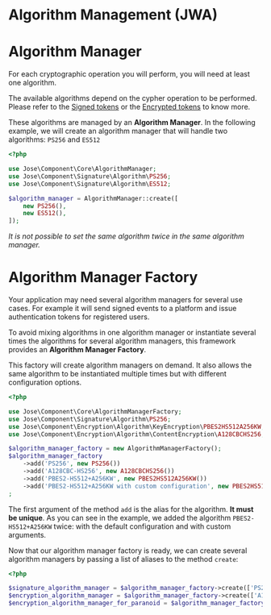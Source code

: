 Algorithm Management (JWA)
==========================

# Algorithm Manager

For each cryptographic operation you will perform, you will need at least one algorithm.

The available algorithms depend on the cypher operation to be performed.
Please refer to the [Signed tokens](../jws/index.md) or the [Encrypted tokens](../jwe/index.md) to know more.

These algorithms are managed by an **Algorithm Manager**.
In the following example, we will create an algorithm manager that will handle two algorithms: `PS256` and `ES512`

```php
<?php

use Jose\Component\Core\AlgorithmManager;
use Jose\Component\Signature\Algorithm\PS256;
use Jose\Component\Signature\Algorithm\ES512;

$algorithm_manager = AlgorithmManager::create([
    new PS256(),
    new ES512(),
]);
```

*It is not possible to set the same algorithm twice in the same algorithm manager.*

# Algorithm Manager Factory

Your application may need several algorithm managers for several use cases.
For example it will send signed events to a platform and issue authentication tokens for registered users.  

To avoid mixing algorithms in one algorithm manager or instantiate several times the algorithms for several algorithm managers,
this framework provides an **Algorithm Manager Factory**.

This factory will create algorithm managers on demand. It also allows the same algorithm to be instantiated multiple times but with different configuration options.

```php
<?php

use Jose\Component\Core\AlgorithmManagerFactory;
use Jose\Component\Signature\Algorithm\PS256;
use Jose\Component\Encryption\Algorithm\KeyEncryption\PBES2HS512A256KW;
use Jose\Component\Encryption\Algorithm\ContentEncryption\A128CBCHS256;

$algorithm_manager_factory = new AlgorithmManagerFactory();
$algorithm_manager_factory
    ->add('PS256', new PS256())
    ->add('A128CBC-HS256', new A128CBCHS256())
    ->add('PBES2-HS512+A256KW', new PBES2HS512A256KW())
    ->add('PBES2-HS512+A256KW with custom configuration', new PBES2HS512A256KW(128, 8192))
;
```

The first argument of the method `add` is the alias for the algorithm. **It must be unique**.
As you can see in the example, we added the algorithm `PBES2-HS512+A256KW` twice: with the default configuration and with custom arguments.

Now that our algorithm manager factory is ready, we can create several algorithm managers by passing a list of aliases to the method `create`:

```php
<?php

$signature_algorithm_manager = $algorithm_manager_factory->create(['PS256']);
$encryption_algorithm_manager = $algorithm_manager_factory->create(['A128CBC-HS256', 'PBES2-HS512+A256KW']);
$encryption_algorithm_manager_for_paranoid = $algorithm_manager_factory->create(['A128CBC-HS256', 'PBES2-HS512+A256KW with custom configuration']);
```
